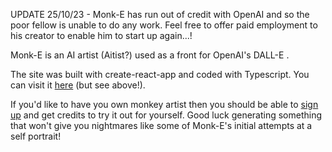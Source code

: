 UPDATE 25/10/23 - Monk-E has run out of credit with OpenAI and so the poor fellow is unable to do any work. Feel free to offer paid employment to his creator to enable him to start up again...!

Monk-E is an AI artist (Aitist?) used as a front for OpenAI's DALL-E .

The site was built with create-react-app and coded with Typescript. You can visit it [here](https://salvator-monke.netlify.app/) (but see above!).

If you'd like to have you own monkey artist then you should be able to [sign up](https://openai.com/blog/dall-e-now-available-without-waitlist) and get credits to try it out for yourself. Good luck generating something that won't give you nightmares like some of Monk-E's initial attempts at a self portrait!
